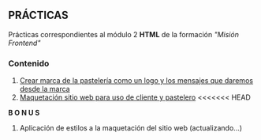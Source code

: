 ## PRÁCTICAS

Prácticas correspondientes al módulo  2 **HTML** de la formación *"Misión Frontend"*

### Contenido

1. [Crear marca de la pastelería como un logo y los mensajes que daremos desde la marca](branding.md)
2. [Maquetación sitio web para uso de cliente y pastelero](website/website.md)
<<<<<<< HEAD

**B O N U S**
1. Aplicación de estilos a la maquetación del sitio web (actualizando...)